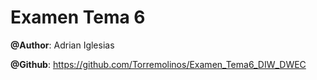 # Examen Tema 6

**@Author**: Adrian Iglesias

**@Github**: https://github.com/Torremolinos/Examen_Tema6_DIW_DWEC